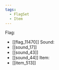 ```yaml
---
tags:
  - FlagSet
  - Item
---
```

Flag:
- [[flag_11470]]
Sound:
- [[sound_17]]
- [[sound_43]]
- [[sound_44]]
Item:
- [[item_513]]
